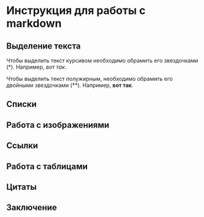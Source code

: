 # Инструкция для работы с markdown

## Выделение текста

Чтобы выделить текст курсивом необходимо обрамить его звездочками (*). Например, *вот так*.


Чтобы выделить текст полужирным, необходимо обрамить его двойными звездочками (**). Например, **вот так**.

## Списки

## Работа с изображениями

## Ссылки

## Работа с таблицами

## Цитаты

## Заключение



